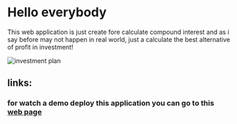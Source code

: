# Hello everybody


<p>This web application is just create fore calculate compound interest and as i say before may not happen in real world, just a calculate the best alternative of profit in investment!</p>

![investment plan](https://www.policystreet.com/wp-content/uploads/investment-101-how-should-i-start-investing-eng-min.png)

## links:

### for watch a demo deploy this application you can go to this [web page](https://jacub-test.github.io/compound-interest-test/)